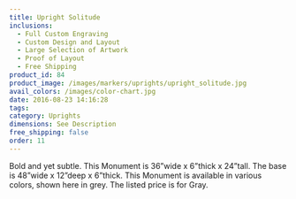 ```yaml
---
title: Upright Solitude
inclusions:
  - Full Custom Engraving
  - Custom Design and Layout
  - Large Selection of Artwork
  - Proof of Layout
  - Free Shipping
product_id: 84
product_image: /images/markers/uprights/upright_solitude.jpg
avail_colors: /images/color-chart.jpg
date: 2016-08-23 14:16:28
tags:
category: Uprights
dimensions: See Description
free_shipping: false
order: 11
---
```

Bold and yet subtle. This Monument is 36”wide x 6”thick x 24”tall. The base is 48”wide x 12”deep x 6”thick. This Monument is available in various colors, shown here in grey. The listed price is for Gray.